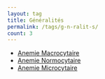 ```yaml
---
layout: tag
title: Généralités
permalink: /tags/g-n-ralit-s/
count: 3
---
```


- [Anemie Macrocytaire](https://nair0lf32.gihub.io/mcs/anemie-macrocytaire/)
- [Anemie Normocytaire](https://nair0lf32.gihub.io/mcs/anemie-normocytaire/)
- [Anemie Microcytaire](https://nair0lf32.gihub.io/mcs/anemie-microcytaire/)
